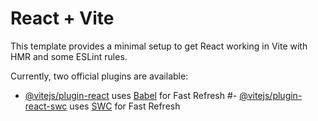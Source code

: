 # React + Vite

This template provides a minimal setup to get React working in Vite with HMR and some ESLint rules.

Currently, two official plugins are available:

- [@vitejs/plugin-react](https://github.com/vitejs/vite-plugin-react/blob/main/packages/plugin-react/README.md) uses [Babel](https://babeljs.io/) for Fast Refresh
#- [@vitejs/plugin-react-swc](https://github.com/vitejs/vite-plugin-react-swc) uses [SWC](https://swc.rs/) for Fast Refresh
